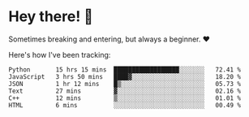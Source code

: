 # Hey there! 👋
Sometimes breaking and entering, but always a beginner. ❤️

Here's how I've been tracking:
<!--START_SECTION:waka-->

```text
Python       15 hrs 15 mins  ██████████████████░░░░░░░   72.41 %
JavaScript   3 hrs 50 mins   ████▓░░░░░░░░░░░░░░░░░░░░   18.20 %
JSON         1 hr 12 mins    █▒░░░░░░░░░░░░░░░░░░░░░░░   05.73 %
Text         27 mins         ▓░░░░░░░░░░░░░░░░░░░░░░░░   02.16 %
C++          12 mins         ▒░░░░░░░░░░░░░░░░░░░░░░░░   01.01 %
HTML         6 mins          ░░░░░░░░░░░░░░░░░░░░░░░░░   00.49 %
```

<!--END_SECTION:waka-->
